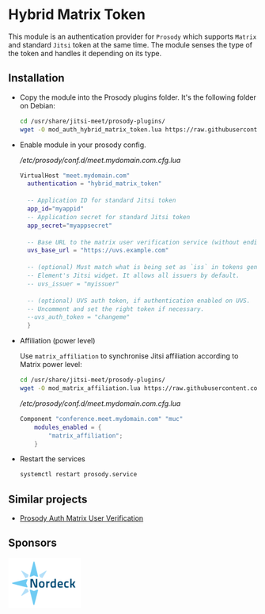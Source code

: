 # Hybrid Matrix Token

This module is an authentication provider for `Prosody` which supports `Matrix`
and standard `Jitsi` token at the same time. The module senses the type of the
token and handles it depending on its type.

## Installation

- Copy the module into the Prosody plugins folder. It's the following folder on
  Debian:

  ```bash
  cd /usr/share/jitsi-meet/prosody-plugins/
  wget -O mod_auth_hybrid_matrix_token.lua https://raw.githubusercontent.com/jitsi-contrib/prosody-plugins/main/auth_hybrid_matrix_token/mod_auth_hybrid_matrix_token.lua
  ```

- Enable module in your prosody config.

  _/etc/prosody/conf.d/meet.mydomain.com.cfg.lua_

  ```lua
  VirtualHost "meet.mydomain.com"
    authentication = "hybrid_matrix_token"

    -- Application ID for standard Jitsi token
    app_id="myappid"
    -- Application secret for standard Jitsi token
    app_secret="myappsecret"

    -- Base URL to the matrix user verification service (without ending slash).
    uvs_base_url = "https://uvs.example.com"

    -- (optional) Must match what is being set as `iss` in tokens generated by
    -- Element's Jitsi widget. It allows all issuers by default.
    -- uvs_issuer = "myissuer"

    -- (optional) UVS auth token, if authentication enabled on UVS.
    -- Uncomment and set the right token if necessary.
    --uvs_auth_token = "changeme"
    }
  ```

- Affiliation (power level)

  Use `matrix_affiliation` to synchronise Jitsi affiliation according to Matrix
  power level:

  ```bash
  cd /usr/share/jitsi-meet/prosody-plugins/
  wget -O mod_matrix_affiliation.lua https://raw.githubusercontent.com/jitsi-contrib/prosody-plugins/main/auth_hybrid_matrix_token/mod_matrix_affiliation.lua
  ```

  _/etc/prosody/conf.d/meet.mydomain.com.cfg.lua_

  ```lua
  Component "conference.meet.mydomain.com" "muc"
      modules_enabled = {
          "matrix_affiliation";
      }
  ```

- Restart the services

  ```bash
  systemctl restart prosody.service
  ```

## Similar projects

- [Prosody Auth Matrix User Verification](https://github.com/matrix-org/prosody-mod-auth-matrix-user-verification)

## Sponsors

[![Nordeck](/images/nordeck.png)](https://nordeck.net/)
